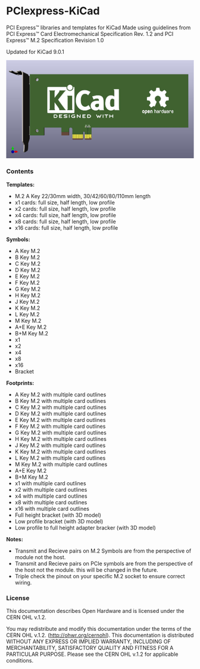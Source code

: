 # PCIexpress-KiCad
PCI Express™ libraries and templates for KiCad
Made using guidelines from PCI Express™ Card Electromechanical Specification Rev. 1.2 and PCI Express™ M.2 Specification Revision 1.0

Updated for KiCad 9.0.1

![](example.jpg)

### Contents
**Templates:**
* M.2 A Key 22/30mm width, 30/42/60/80/110mm length
* x1 cards: full size, half length, low profile
* x2 cards: full size, half length, low profile
* x4 cards: full size, half length, low profile
* x8 cards: full size, half length, low profile
* x16 cards: full size, half length, low profile

**Symbols:**
* A Key M.2
* B Key M.2
* C Key M.2
* D Key M.2
* E Key M.2
* F Key M.2
* G Key M.2
* H Key M.2
* J Key M.2
* K Key M.2
* L Key M.2
* M Key M.2
* A+E Key M.2
* B+M Key M.2
* x1
* x2
* x4
* x8
* x16
* Bracket

**Footprints:**
* A Key M.2 with multiple card outlines
* B Key M.2 with multiple card outlines
* C Key M.2 with multiple card outlines
* D Key M.2 with multiple card outlines
* E Key M.2 with multiple card outlines
* F Key M.2 with multiple card outlines
* G Key M.2 with multiple card outlines
* H Key M.2 with multiple card outlines
* J Key M.2 with multiple card outlines
* K Key M.2 with multiple card outlines
* L Key M.2 with multiple card outlines
* M Key M.2 with multiple card outlines
* A+E Key M.2
* B+M Key M.2
* x1 with multiple card outlines
* x2 with multiple card outlines
* x4 with multiple card outlines
* x8 with multiple card outlines
* x16 with multiple card outlines
* Full height bracket (with 3D model)
* Low profile bracket (with 3D model)
* Low profile to full height adapter bracker (with 3D model)

**Notes:**
* Transmit and Recieve pairs on M.2 Symbols are from the perspective of module not the host.
* Transmit and Recieve pairs on PCIe symbols are from the perspective of the host not the module. this will be changed in the future.
* Triple check the pinout on your specific M.2 socket to ensure correct wiring.

### License
This documentation describes Open Hardware and is licensed under the CERN OHL v.1.2.

You may redistribute and modify this documentation under the terms of the CERN OHL v.1.2. (http://ohwr.org/cernohl). This documentation is distributed WITHOUT ANY EXPRESS OR IMPLIED WARRANTY, INCLUDING OF MERCHANTABILITY, SATISFACTORY QUALITY AND FITNESS FOR A PARTICULAR PURPOSE. Please see the CERN OHL v.1.2 for applicable conditions.
